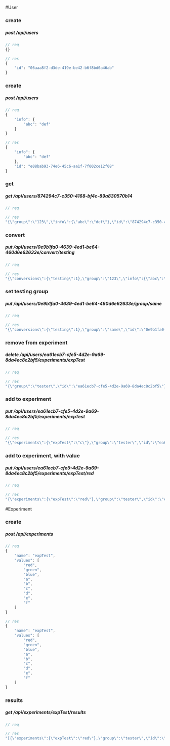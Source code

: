 #User
### create
##### post /api/users
```js
// req
{}
```
```js
// res
{
    "id": "06aaa8f2-d3de-419e-be42-b6f8bd0a46ab"
}
```
### create
##### post /api/users
```js
// req
{
    "info": {
        "abc": "def"
    }
}
```
```js
// res
{
    "info": {
        "abc": "def"
    },
    "id": "e08bab93-74e6-45c6-aa1f-7f002ce12f08"
}
```
### get
##### get /api/users/874294c7-c350-4168-bf4c-89a830570b14
```js
// req

```
```js
// res
"{\"group\":\"123\",\"info\":{\"abc\":\"def\"},\"id\":\"874294c7-c350-4168-bf4c-89a830570b14\"}"
```
### convert
##### put /api/users/0e9b1fa0-4639-4ed1-be64-460d6e62633e/convert/testing
```js
// req

```
```js
// res
"{\"conversions\":{\"testing\":1},\"group\":\"123\",\"info\":{\"abc\":\"def\"},\"id\":\"0e9b1fa0-4639-4ed1-be64-460d6e62633e\"}"
```
### set testing group
##### put /api/users/0e9b1fa0-4639-4ed1-be64-460d6e62633e/group/same
```js
// req

```
```js
// res
"{\"conversions\":{\"testing\":1},\"group\":\"same\",\"id\":\"0e9b1fa0-4639-4ed1-be64-460d6e62633e\",\"info\":{\"abc\":\"def\"}}"
```
### remove from experiment
##### delete /api/users/ea61ecb7-cfe5-4d2e-9a69-8da4ec8c2bf5/experiments/expTest
```js
// req

```
```js
// res
"{\"group\":\"tester\",\"id\":\"ea61ecb7-cfe5-4d2e-9a69-8da4ec8c2bf5\"}"
```
### add to experiment
##### put /api/users/ea61ecb7-cfe5-4d2e-9a69-8da4ec8c2bf5/experiments/expTest
```js
// req

```
```js
// res
"{\"experiments\":{\"expTest\":\"c\"},\"group\":\"tester\",\"id\":\"ea61ecb7-cfe5-4d2e-9a69-8da4ec8c2bf5\"}"
```
### add to experiment, with value
##### put /api/users/ea61ecb7-cfe5-4d2e-9a69-8da4ec8c2bf5/experiments/expTest/red
```js
// req

```
```js
// res
"{\"experiments\":{\"expTest\":\"red\"},\"group\":\"tester\",\"id\":\"ea61ecb7-cfe5-4d2e-9a69-8da4ec8c2bf5\"}"
```
#Experiment
### create
##### post /api/experiments
```js
// req
{
    "name": "expTest",
    "values": [
        "red",
        "green",
        "blue",
        "a",
        "b",
        "c",
        "d",
        "e",
        "f"
    ]
}
```
```js
// res
{
    "name": "expTest",
    "values": [
        "red",
        "green",
        "blue",
        "a",
        "b",
        "c",
        "d",
        "e",
        "f"
    ]
}
```
### results
##### get /api/experiments/expTest/results
```js
// req

```
```js
// res
"[{\"experiments\":{\"expTest\":\"red\"},\"group\":\"tester\",\"id\":\"ea61ecb7-cfe5-4d2e-9a69-8da4ec8c2bf5\"}]"
```